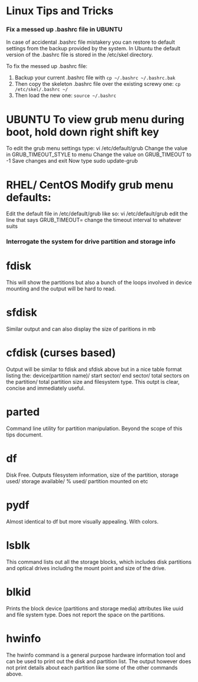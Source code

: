 # Linux Tips and Tricks


### Fix a messed up .bashrc file in UBUNTU
In case of accidental .bashrc file mistakery you can restore to default settings from the backup provided by the system.
In Ubuntu the default version of the .bashrc file is stored in the /etc/skel directory.

To fix the messed up .bashrc file:

1. Backup your current .bashrc file with 
```cp ~/.bashrc ~/.bashrc.bak```
2. Then copy the skeleton .bashrc file over the existing screwy one:
  ```cp /etc/skel/.bashrc ~/```
3. Then load the new one:
  ```source ~/.bashrc```
  
# UBUNTU To view grub menu during boot, hold down right shift key
To edit the grub menu settings type: vi /etc/default/grub
Change the value in GRUB_TIMEOUT_STYLE to menu
Change the value on GRUB_TIMEOUT to -1
Save changes and exit
Now type sudo update-grub

# RHEL/ CentOS Modify grub menu defaults:
Edit the default file in /etc/default/grub like so:
vi /etc/default/grub
edit the line that says GRUB_TIMEOUT=
change the timeout interval to whatever suits



### Interrogate the system for drive partition and storage info
# fdisk
This will show the partitions but also a bunch of the loops involved in device mounting and the output will be hard to read.

# sfdisk
Similar output and can also display the size of paritions in mb

# cfdisk (curses based)
Output will be similar to fdisk and sfdisk above but in a nice table format listing the: device(partition name)/ start sector/ end sector/ total sectors on the partition/ total partition size and filesystem type.
This outpt is clear, concise and immediately useful.

# parted
Command line utility for partition manipulation. Beyond the scope of this tips document.

# df
Disk Free. Outputs filesystem information, size of the partition, storage used/ storage available/ % used/ partition mounted on etc

# pydf
Almost identical to df but more visually appealing. With colors.

# lsblk
This command lists out all the storage blocks, which includes disk partitions and optical drives including the mount point and size of the drive.

# blkid
Prints the block device (partitions and storage media) attributes like uuid and file system type. Does not report the space on the partitions.

# hwinfo 
The hwinfo command is a general purpose hardware information tool and can be used to print out the disk and partition list. The output however does not print details about each partition like some of the other commands above.

